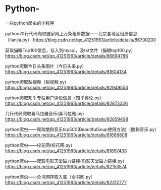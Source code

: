 # Python-
一些python爬虫的小程序



python70行代码爬取链家网上万条租房数据——北京各地区租房信息（lianjia.py）
https://blog.csdn.net/qq_41251963/article/details/86700200


获取猫眼Top100信息，存入到mysql，及txt文件（猫眼top100.py）
https://blog.csdn.net/qq_41251963/article/details/86694786


python爬取今日头条图片（今日头条.py）
https://blog.csdn.net/qq_41251963/article/details/81604134

python爬取梨视频（梨视频.py）
https://blog.csdn.net/qq_41251963/article/details/82949553

python爬取知乎专栏用户评论信息（知乎评论.py）
https://blog.csdn.net/qq_41251963/article/details/82873326


几行代码爬取喜马拉雅音乐(喜马拉雅.py)
https://blog.csdn.net/qq_41251963/article/details/82859498



python爬虫——爬取酷狗音乐top500(BeautifulSoup使用方法)（酷狗音乐.py）
https://blog.csdn.net/qq_41251963/article/details/81666808

python爬虫——校花网(校花网.py)
https://blog.csdn.net/qq_41251963/article/details/81697433


python爬虫——爬取电影天堂磁力链接(电影天堂磁力链接.py)
https://blog.csdn.net/qq_41251963/article/details/82153574


python爬虫——全书网存取入库（全书网.py）
https://blog.csdn.net/qq_41251963/article/details/82312777
